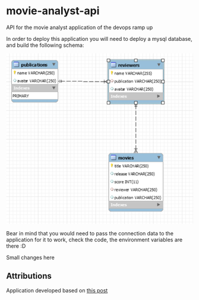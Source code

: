 # movie-analyst-api

API for the movie analyst application of the devops ramp up

In order to deploy this application you will need to deploy a mysql database, and build the following schema:

![alt text](schema.png)

Bear in mind that you would need to pass the connection data to the application for it to work, check the code, the environment variables are there :D

Small changes here

## Attributions

Application developed based on [this post](https://scotch.io/tutorials/building-and-securing-a-modern-backend-api)
